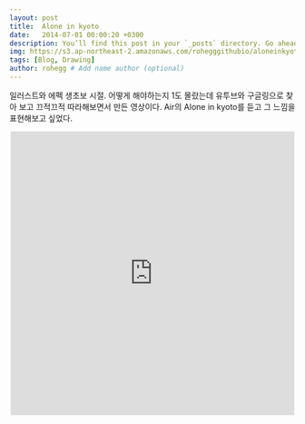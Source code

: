 ```yaml
---
layout: post
title:  Alone in kyoto
date:   2014-07-01 00:00:20 +0300
description: You’ll find this post in your `_posts` directory. Go ahead and edit it and re-build the site to see your changes. # Add post description (optional)
img: https://s3.ap-northeast-2.amazonaws.com/rohegggithubio/aloneinkyoto.png # Add image post (optional)
tags: [Blog, Drawing]
author: rohegg # Add name author (optional)
---
```


일러스트와 에펙 생초보 시절. 어떻게 해야하는지 1도 몰랐는데 유투브와 구글링으로 찾아 보고 끄적끄적 따라해보면서 만든 영상이다. Air의 Alone in kyoto를 듣고 그 느낌을 표현해보고 싶었다.

<p align="center"><iframe width="500px" height="500px" src="https://www.youtube.com/embed/p6dWBhwIvSA?ecver=1" width="100%" frameborder="0" gesture="media" allowfullscreen></iframe></p>
